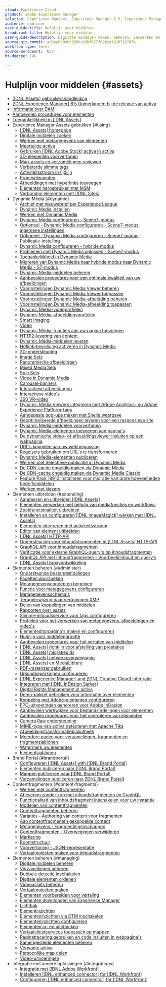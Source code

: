 ```yaml
---
cloud: Experience Cloud
product: adobe experience manager
solution: Experience Manager, Experience Manager 6.5, Experience Manager Assets
audience: end-user
user-guide-title: Hulplijn voor middelen
breadcrumb-title: Hulplijn voor middelen
user-guide-description: Digitale middelen maken, beheren, verwerken en distribueren.
source-git-commit: a98ee0c090c299bc86bf027f69b2e191b716707a
workflow-type: tm+mt
source-wordcount: '657'
ht-degree: 14%

---
```



# Hulplijn voor middelen {#assets}

+ [[!DNL Assets] gebruikershandleiding](home.md)
+ [[!DNL Experience Manager] 6.5 Opmerkingen bij de release van activa](https://experienceleague.adobe.com/docs/experience-manager-65/release-notes/assets.html)
+ [Informatie over DAM](assets.md)
+ [Aanbevolen procedures voor elementen](best-practices-for-assets.md)
+ [Toegankelijkheid in [!DNL Assets]](accessibility.md)
+ Experience Manager Assets gebruiken {#using}
   + [[!DNL Assets] homepage](assets-home-page.md)
   + [Digitale middelen zoeken](search-assets.md)
   + [Werken met metagegevens van elementen](metadata.md)
   + [Meertalige activa](multilingual-assets.md)
   + [Gebruiken [!DNL Adobe Stock] activa in activa](aem-assets-adobe-stock.md)
   + [3D-elementen voorvertonen](previewing-3d-assets.md)
   + [Map-assets en verzamelingen reviewen](bulk-approval.md)
   + [Verbeterde slimme tags](enhanced-smart-tags.md)
   + [Activiteitsstroom in tijdlijn](activity-stream.md)
   + [Proceselementen](assets-workflow.md)
   + [Afbeeldingen met hyperlinks toevoegen](image-maps.md)
   + [Elementen hergebruiken met MSM](reuse-assets-using-msm.md)
   + [Verbonden elementen met [!DNL Sites]](use-assets-across-connected-assets-instances.md)
+  Dynamic Media {#dynamic}
   + [Archief met nieuwsbrief per Experience League](dynamic-media-newsletter.md)
   + [Dynamic Media instellen](administering-dynamic-media.md)
   + [Werken met Dynamic Media](dynamic-media.md)
   + [Dynamic Media configureren - Scene7-modus](config-dms7.md)
   + [Optioneel - Dynamic Media configureren - Scene7-modus, algemene instellingen](dm-general-settings.md)
   + [Optioneel - Dynamic Media configureren - Scene7-modus, Publicatie-instelling](dm-publish-settings.md)
   + [Dynamic Media configureren - hybride modus](config-dynamic.md)
   + [Problemen met Dynamic Media oplossen - Scene7-modus](troubleshoot-dms7.md)
   + [Toegankelijkheid in Dynamic Media](accessibility-dm.md)
   + [Migreren van Dynamic Media naar hybride modus naar Dynamic Media - S7-modus](migrate-from-hybrid-to-dms7.md)
   + [Dynamic Media-middelen beheren](managing-assets.md)
   + [Aanbevolen procedures voor een optimale kwaliteit van uw afbeeldingen](best-practices-for-optimizing-the-quality-of-your-images.md)
   + [Voorinstellingen Dynamic Media Viewer beheren](managing-viewer-presets.md)
   + [Voorinstellingen Dynamic Media Viewer toepassen](viewer-presets.md)
   + [Voorinstellingen Dynamic Media-afbeelding beheren](managing-image-presets.md)
   + [Voorinstellingen Dynamic Media-afbeelding toepassen](image-presets.md)
   + [Dynamic Media-videoprofielen](video-profiles.md)
   + [Dynamic Media-afbeeldingsprofielen](image-profiles.md)
   + [Smart Imaging](imaging-faq.md)
   + [Video](s7-video.md)
   + [Dynamic Media-functies aan uw pagina toevoegen](scene7.md)
   + [HTTP2-levering van content](http2.md)
   + [Dynamic Media-middelen leveren](delivering-dynamic-media-assets.md)
   + [Hotlink-beveiliging activeren in Dynamic Media](hotlink-protection.md)
   + [3D-ondersteuning](/help/assets/assets-3d.md)
   + [Image Sets](image-sets.md)
   + [Panoramische afbeeldingen](panoramic-images.md)
   + [Mixed Media Sets](mixed-media-sets.md)
   + [Spin Sets](spin-sets.md)
   + [Video in Dynamic Media](video.md)
   + [Carousel-banners](carousel-banners.md)
   + [Interactieve afbeeldingen](interactive-images.md)
   + [Interactieve video&#39;s](interactive-videos.md)
   + [360 VR-video](/help/assets/360-video.md)
   + [Dynamic Media Viewers integreren met Adobe Analytics- en Adobe Experience Platform-tags](/help/assets/tags.md)
   + [Aangepaste pop-ups maken met Snelle weergave](custom-pop-ups.md)
   + [Geoptimaliseerde afbeeldingen leveren voor een responsieve site](responsive-site.md)
   + [Dynamic Media-middelen voorvertonen](previewing-assets.md)
   + [Dynamic Media-elementen toevoegen aan pagina&#39;s](adding-dynamic-media-assets-to-pages.md)
   + [De dynamische video- of afbeeldingsviewer insluiten op een webpagina](embed-code.md)
   + [URL&#39;s koppelen aan uw webtoepassing](linking-urls-to-yourwebapplication.md)
   + [Regelsets gebruiken om URL&#39;s te transformeren](using-rulesets-to-transform-urls.md)
   + [Dynamic Media-elementen publiceren](publishing-dynamicmedia-assets.md)
   + [Werken met Selectieve publicatie in Dynamic Media](selective-publishing.md)
   + [De CDN-cache ongeldig maken via Dynamic Media](invalidate-cdn-cache-dynamic-media.md)
   + [De CDN-cache ongeldig maken via Dynamic Media Classic](invalidate-cdn-cache-dm-classic.md)
   + [Feature Pack 18912 installeren voor migratie van grote hoeveelheden bedrijfsmiddelen](bulk-ingest-migrate.md)
   + [Werken met kiezers](working-with-selectors.md)
+ Elementen uitbreiden {#extending}
   + [Aanpassen en uitbreiden [!DNL Assets]](extending-assets.md)
   + [Elementen verwerken met behulp van mediafuncties en workflows](media-handlers.md)
   + [Zoekfunctionaliteit uitbreiden](searchx.md)
   + [Installeren en configureren [!DNL ImageMagick] werken met [!DNL Assets]](best-practices-for-imagemagick.md)
   + [Elementen integreren met activiteitsstroom](extending-activity-stream.md)
   + [Editor van element uitbreiden](asseteditorx.md)
   + [[!DNL Assets] HTTP-API](mac-api-assets.md)
   + [Ondersteuning voor inhoudsfragmenten in [!DNL Assets] HTTP-API](assets-api-content-fragments.md)
   + [GraphQL API voor inhoudsfragmenten](content-fragments/graphql-api-content-fragments.md)
   + [Verificatie voor externe GraphQL-query&#39;s op inhoudsfragmenten](content-fragments/graphql-authentication-content-fragments.md)
   + [GraphQL API met inhoudfragmenten - Voorbeeldinhoud en query&#39;s](/help/assets/content-fragments/content-fragments-graphql-samples.md)
   + [[!DNL Assets] proxyontwikkeling](proxy.md)
+ Elementen beheren {#administer}
   + [Ondersteunde bestandsindelingen](assets-formats.md)
   + [Facetten doorzoeken](search-facets.md)
   + [Metagegevensconcepten begrijpen](metadata-concepts.md)
   + [Functie voor metagegevens configureren](metadata-config.md)
   + [Metagegevensschema&#39;s](metadata-schemas.md)
   + [Terugverwijzing naar vertoningen XMP](xmp-writeback.md)
   + [Delen van koppelingen van middelen](link-sharing.md)
   + [Rapporten over assets](asset-reports.md)
   + [Slimme-inhoudsservice voor tags configureren](config-smart-tagging.md)
   + [Profielen voor het verwerken van metagegevens, afbeeldingen en video&#39;s](processing-profiles.md)
   + [Elementeditorpagina&#39;s maken en configureren](assets-finder-editor.md)
   + [Hulplijn voor middelengrootte](assets-sizing-guide.md)
   + [Aanbevolen procedures voor het vertalen van middelen](best-practices-for-translating-assets-efficiently.md)
   + [[!DNL Assets] richtlijn voor afstelling van prestaties](performance-tuning-guidelines.md)
   + [[!DNL Assets] migratiegids](assets-migration-guide.md)
   + [[!DNL Assets] netwerkoverwegingen](assets-network-considerations.md)
   + [[!DNL Assets] en MediaLibrary](medialibrary.md)
   + [PDF-rasterizer gebruiken](aem-pdf-rasterizer.md)
   + [Uploadbeperkingen configureren](configuring-asset-upload-restrictions.md)
   + [[!DNL Experience Manager] and [!DNL Creative Cloud] integratie](aem-cc-integration-best-practices.md)
   + [Integreren met [!DNL InDesign Server]](indesign.md)
   + [Digital Rights Management in activa](drm.md)
   + [Demo-pakket gebruiken voor informatie over elementen](use-demo-package-for-asset-insights.md)
   + [Koppeling met Adobe-elementen configureren](configure-asset-link.md)
   + [FPO-uitvoeringen genereren voor Adobe InDesign](configure-fpo-renditions.md)
   + [Aanbevolen werkwijzen voor bestandsindelingen voor elementen](assets-file-format-best-practices.md)
   + [Aanbevolen procedures voor het controleren van elementen](assets-monitoring-best-practices.md)
   + [Camera Raw ondersteuning](camera-raw.md)
   + [MIME-type van activa detecteren met Apache Tika](detect-asset-mime-type-with-tika.md)
   + [Afbeeldingstransformatiebibliotheek](imaging-transcoding-library.md)
   + [Meerdere paden voor verzamelingen, fragmenten en fragmentsjablonen](multi-tenancy.md)
   + [Watermerk uw elementen](watermarking.md)
   + [Elementsjablonen](asset-templates.md)
+ Brand Portal {#brandportal}
   + [Configureren [!DNL Assets] with [!DNL Brand Portal]](configure-aem-assets-with-brand-portal.md)
   + [Elementen publiceren naar [!DNL Brand Portal]](brand-portal-publish-assets.md)
   + [Mappen publiceren naar [!DNL Brand Portal]](brand-portal-publish-folder.md)
   + [Verzamelingen publiceren naar [!DNL Brand Portal]](brand-portal-publish-collection.md)
+ Contentfragmenten {#content-fragments}
   + [Werken met contentfragmenten](content-fragments/content-fragments.md)
   + [Aflevering zonder kop met inhoudsfragmenten en GraphQL](content-fragments/content-fragments-graphql.md)
   + [Functionaliteit van inhoudsfragment inschakelen voor uw instantie](content-fragments/content-fragments-configuration-browser.md)
   + [Modellen van contentfragmenten](content-fragments/content-fragments-models.md)
   + [Contentfragmenten beheren](content-fragments/content-fragments-managing.md)
   + [Variaties - Authoring van content voor fragmenten](content-fragments/content-fragments-variations.md)
   + [Aan contentfragmenten gekoppelde content](content-fragments/content-fragments-assoc-content.md)
   + [Metagegevens - Fragmenteigenschappen](content-fragments/content-fragments-metadata.md)
   + [Contentfragmenten - Overwegingen verwijderen](content-fragments/content-fragments-delete.md)
   + [Markering](content-fragments/content-fragments-markdown.md)
   + [Boomstructuur](/help/assets/content-fragments/content-fragments-structure-tree.md)
   + [Voorvertoning - JSON-representatie](/help/assets/content-fragments/content-fragments-json-preview.md)
   + [Vertaalprojecten maken voor inhoudsfragmenten](creating-translation-projects-for-content-fragments.md)
+ Elementen beheren {#managing}
   + [Digitale middelen beheren](manage-assets.md)
   + [Verzamelingen beheren](manage-collections.md)
   + [Dubbele detectie inschakelen](duplicate-detection.md)
   + [Digitale elementen ordenen](organize-assets.md)
   + [Videoassets beheren](managing-video-assets.md)
   + [Vertaalprojecten maken](translation-projects.md)
   + [Elementen voorbereiden voor vertaling](preparing-assets-for-translation.md)
   + [Elementen downloaden van Experience Manager](download-assets-from-aem.md)
   + [Lichtbak](light-box.md)
   + [Elementinzichten](asset-insights.md)
   + [Elementeninzichten via DTM inschakelen](use-dtm-for-asset-insights.md)
   + [Elementeninzichten configureren](configure-asset-insights.md)
   + [Elementen in- en uitchecken](check-out-and-submit-assets.md)
   + [Vertaalcloudservices toepassen op mappen](transition-cloud-services.md)
   + [Paginatracering gebruiken en code insluiten in webpagina&#39;s](use-page-tracker.md)
   + [Samengestelde elementen beheren](managing-linked-subassets.md)
   + [Verwante activa](related-assets.md)
   + [Persoonlijke map delen](private-folder.md)
   + [Video-uitvoeringen](video-renditions.md)
+ Integratie met andere oplossingen {#integrations}
   + [Integratie met [!DNL Adobe Workfront]](workfront-integrations.md)
   + [Installeren [!DNL enhanced connector] for [!DNL Workfront]](workfront-connector-install.md)
   + [Configureren [!DNL enhanced connector] for [!DNL Workfront]](workfront-connector-configure.md)
